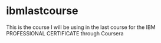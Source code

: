 # ibmlastcourse

This is the course I will be using in the last course for the IBM PROFESSIONAL CERTIFICATE through Coursera
